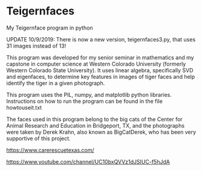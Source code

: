 # Teigernfaces
My Teigernface program in python

UPDATE 10/9/2019: There is now a new version, teigernfaces3.py, that uses 31 images instead of 13!

This program was developed for my senior seminar in mathematics and my capstone in computer science at Western Colorado University (formerly Western Colorado State University). It uses linear algebra, specifically SVD and eigenfaces, to determine key features in images of tiger faces and help identify the tiger in a given photograph.

This program uses the PIL, numpy, and matplotlib python libraries. Instructions on how to run the program can be found in the file howtouseit.txt

The faces used in this program belong to the big cats of the Center for Animal Research and Education in Bridgeport, TX, and the photographs were taken by Derek Krahn, also known as BigCatDerek, who has been very supportive of this project.

https://www.carerescuetexas.com/

https://www.youtube.com/channel/UC10bxQVVz1dJSIUC-f5hJdA

